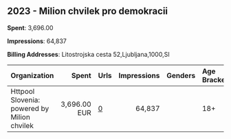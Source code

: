 ## 2023 - Milion chvilek pro demokracii 
**Spent**: 3,696.00

**Impressions**: 64,837

**Billing Addresses**: Litostrojska cesta 52,Ljubljana,1000,SI

|Organization|Spent|Urls|Impressions|Genders|Age Brackets|Country Codes|
|:---|---:|:---|---:|:---|:---|:---|
|Httpool Slovenia: powered by Milion chvilek|3,696.00 EUR|[0](https://www.snap.com/political-ads/asset/571f63815ab9e3a0aecf38d9fe6a43668bb42c04a8e01e20dce4c62a7446acbb?mediaType=mp4)|64,837||18+|czech republic|
